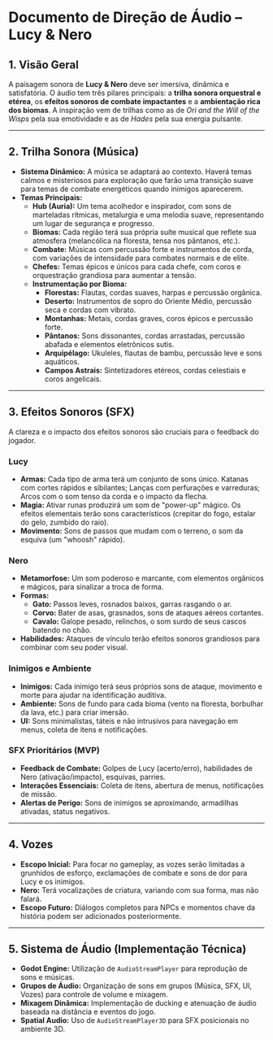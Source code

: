 # Documento de Direção de Áudio – Lucy & Nero

## 1. Visão Geral

A paisagem sonora de **Lucy & Nero** deve ser imersiva, dinâmica e satisfatória. O áudio tem três pilares principais: a **trilha sonora orquestral e etérea**, os **efeitos sonoros de combate impactantes** e a **ambientação rica dos biomas**. A inspiração vem de trilhas como as de *Ori and the Will of the Wisps* pela sua emotividade e as de *Hades* pela sua energia pulsante.

---

## 2. Trilha Sonora (Música)

- **Sistema Dinâmico:** A música se adaptará ao contexto. Haverá temas calmos e misteriosos para exploração que farão uma transição suave para temas de combate energéticos quando inimigos aparecerem.
- **Temas Principais:**
    - **Hub (Auria):** Um tema acolhedor e inspirador, com sons de marteladas rítmicas, metalurgia e uma melodia suave, representando um lugar de segurança e progresso.
    - **Biomas:** Cada região terá sua própria suíte musical que reflete sua atmosfera (melancólica na floresta, tensa nos pântanos, etc.).
    - **Combate:** Músicas com percussão forte e instrumentos de corda, com variações de intensidade para combates normais e de elite.
    - **Chefes:** Temas épicos e únicos para cada chefe, com coros e orquestração grandiosa para aumentar a tensão.
    - **Instrumentação por Bioma:**
        - **Florestas:** Flautas, cordas suaves, harpas e percussão orgânica.
        - **Deserto:** Instrumentos de sopro do Oriente Médio, percussão seca e cordas com vibrato.
        - **Montanhas:** Metais, cordas graves, coros épicos e percussão forte.
        - **Pântanos:** Sons dissonantes, cordas arrastadas, percussão abafada e elementos eletrônicos sutis.
        - **Arquipélago:** Ukuleles, flautas de bambu, percussão leve e sons aquáticos.
        - **Campos Astrais:** Sintetizadores etéreos, cordas celestiais e coros angelicais.

---

## 3. Efeitos Sonoros (SFX)

A clareza e o impacto dos efeitos sonoros são cruciais para o feedback do jogador.

### Lucy
- **Armas:** Cada tipo de arma terá um conjunto de sons único. Katanas com cortes rápidos e sibilantes; Lanças com perfurações e varreduras; Arcos com o som tenso da corda e o impacto da flecha.
- **Magia:** Ativar runas produzirá um som de "power-up" mágico. Os efeitos elementais terão sons característicos (crepitar do fogo, estalar do gelo, zumbido do raio).
- **Movimento:** Sons de passos que mudam com o terreno, o som da esquiva (um "whoosh" rápido).

### Nero
- **Metamorfose:** Um som poderoso e marcante, com elementos orgânicos e mágicos, para sinalizar a troca de forma.
- **Formas:**
    - **Gato:** Passos leves, rosnados baixos, garras rasgando o ar.
    - **Corvo:** Bater de asas, grasnados, sons de ataques aéreos cortantes.
    - **Cavalo:** Galope pesado, relinchos, o som surdo de seus cascos batendo no chão.
- **Habilidades:** Ataques de vínculo terão efeitos sonoros grandiosos para combinar com seu poder visual.

### Inimigos e Ambiente
- **Inimigos:** Cada inimigo terá seus próprios sons de ataque, movimento e morte para ajudar na identificação auditiva.
- **Ambiente:** Sons de fundo para cada bioma (vento na floresta, borbulhar da lava, etc.) para criar imersão.
- **UI:** Sons minimalistas, táteis e não intrusivos para navegação em menus, coleta de itens e notificações.

### SFX Prioritários (MVP)
- **Feedback de Combate:** Golpes de Lucy (acerto/erro), habilidades de Nero (ativação/impacto), esquivas, parries.
- **Interações Essenciais:** Coleta de itens, abertura de menus, notificações de missão.
- **Alertas de Perigo:** Sons de inimigos se aproximando, armadilhas ativadas, status negativos.

---

## 4. Vozes

- **Escopo Inicial:** Para focar no gameplay, as vozes serão limitadas a grunhidos de esforço, exclamações de combate e sons de dor para Lucy e os inimigos.
- **Nero:** Terá vocalizações de criatura, variando com sua forma, mas não falará.
- **Escopo Futuro:** Diálogos completos para NPCs e momentos chave da história podem ser adicionados posteriormente.

---

## 5. Sistema de Áudio (Implementação Técnica)

- **Godot Engine:** Utilização de `AudioStreamPlayer` para reprodução de sons e músicas.
- **Grupos de Áudio:** Organização de sons em grupos (Música, SFX, UI, Vozes) para controle de volume e mixagem.
- **Mixagem Dinâmica:** Implementação de ducking e atenuação de áudio baseada na distância e eventos do jogo.
- **Spatial Audio:** Uso de `AudioStreamPlayer3D` para SFX posicionais no ambiente 3D.